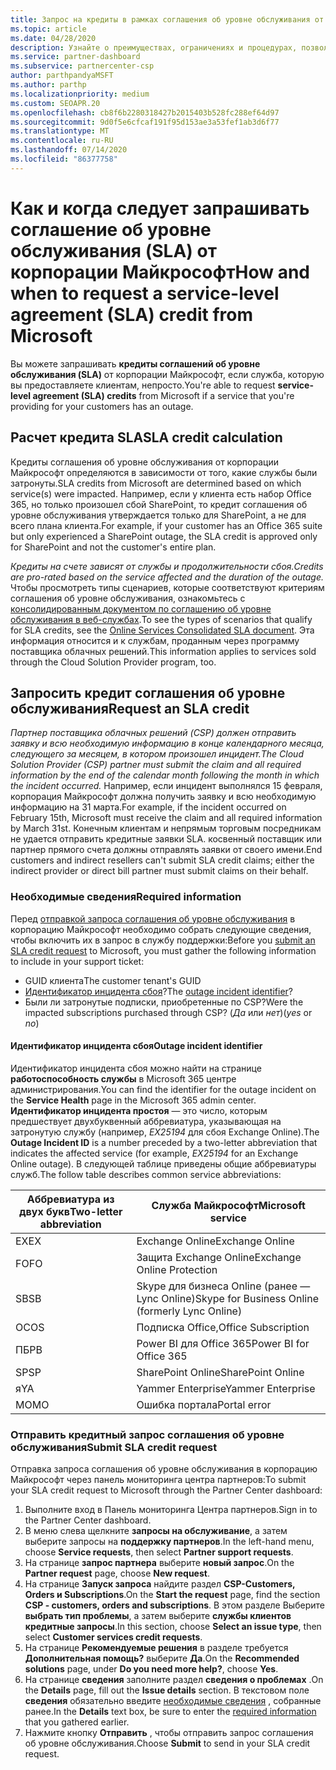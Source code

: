 ```yaml
---
title: Запрос на кредиты в рамках соглашения об уровне обслуживания от Майкрософт
ms.topic: article
ms.date: 04/28/2020
description: Узнайте о преимуществах, ограничениях и процедурах, позволяющих запросить кредит соглашения об уровне обслуживания от корпорации Майкрософт, если ваши клиенты испытывают сбой в работе службы.
ms.service: partner-dashboard
ms.subservice: partnercenter-csp
author: parthpandyaMSFT
ms.author: parthp
ms.localizationpriority: medium
ms.custom: SEOAPR.20
ms.openlocfilehash: cb8f6b2280318427b2015403b528fc288ef64d97
ms.sourcegitcommit: 9d0f5e6cfcaf191f95d153ae3a53fef1ab3d6f77
ms.translationtype: MT
ms.contentlocale: ru-RU
ms.lasthandoff: 07/14/2020
ms.locfileid: "86377758"
---
```

# <a name="how-and-when-to-request-a-service-level-agreement-sla-credit-from-microsoft"></a><span data-ttu-id="b09fc-103">Как и когда следует запрашивать соглашение об уровне обслуживания (SLA) от корпорации Майкрософт</span><span class="sxs-lookup"><span data-stu-id="b09fc-103">How and when to request a service-level agreement (SLA) credit from Microsoft</span></span>

<span data-ttu-id="b09fc-104">Вы можете запрашивать **кредиты соглашений об уровне обслуживания (SLA)** от корпорации Майкрософт, если служба, которую вы предоставляете клиентам, непросто.</span><span class="sxs-lookup"><span data-stu-id="b09fc-104">You're able to request **service-level agreement (SLA) credits** from Microsoft if a service that you're providing for your customers has an outage.</span></span>

## <a name="sla-credit-calculation"></a><span data-ttu-id="b09fc-105">Расчет кредита SLA</span><span class="sxs-lookup"><span data-stu-id="b09fc-105">SLA credit calculation</span></span>

<span data-ttu-id="b09fc-106">Кредиты соглашения об уровне обслуживания от корпорации Майкрософт определяются в зависимости от того, какие службы были затронуты.</span><span class="sxs-lookup"><span data-stu-id="b09fc-106">SLA credits from Microsoft are determined based on which service(s) were impacted.</span></span> <span data-ttu-id="b09fc-107">Например, если у клиента есть набор Office 365, но только произошел сбой SharePoint, то кредит соглашения об уровне обслуживания утверждается только для SharePoint, а не для всего плана клиента.</span><span class="sxs-lookup"><span data-stu-id="b09fc-107">For example, if your customer has an Office 365 suite but only experienced a SharePoint outage, the SLA credit is approved only for SharePoint and not the customer's entire plan.</span></span>

<span data-ttu-id="b09fc-108">*Кредиты на счете зависят от службы и продолжительности сбоя.*</span><span class="sxs-lookup"><span data-stu-id="b09fc-108">*Credits are pro-rated based on the service affected and the duration of the outage.*</span></span> <span data-ttu-id="b09fc-109">Чтобы просмотреть типы сценариев, которые соответствуют критериям соглашения об уровне обслуживания, ознакомьтесь с [консолидированным документом по соглашению об уровне обслуживания в веб-службах](http://www.microsoftvolumelicensing.com/DocumentSearch.aspx?Mode=3&DocumentTypeId=37).</span><span class="sxs-lookup"><span data-stu-id="b09fc-109">To see the types of scenarios that qualify for SLA credits, see the [Online Services Consolidated SLA document](http://www.microsoftvolumelicensing.com/DocumentSearch.aspx?Mode=3&DocumentTypeId=37).</span></span> <span data-ttu-id="b09fc-110">Эта информация относится и к службам, проданным через программу поставщика облачных решений.</span><span class="sxs-lookup"><span data-stu-id="b09fc-110">This information applies to services sold through the Cloud Solution Provider program, too.</span></span>

## <a name="request-an-sla-credit"></a><span data-ttu-id="b09fc-111">Запросить кредит соглашения об уровне обслуживания</span><span class="sxs-lookup"><span data-stu-id="b09fc-111">Request an SLA credit</span></span>

<span data-ttu-id="b09fc-112">*Партнер поставщика облачных решений (CSP) должен отправить заявку и всю необходимую информацию в конце календарного месяца, следующего за месяцем, в котором произошел инцидент.*</span><span class="sxs-lookup"><span data-stu-id="b09fc-112">*The Cloud Solution Provider (CSP) partner must submit the claim and all required information by the end of the calendar month following the month in which the incident occurred.*</span></span> <span data-ttu-id="b09fc-113">Например, если инцидент выполнялся 15 февраля, корпорация Майкрософт должна получить заявку и всю необходимую информацию на 31 марта.</span><span class="sxs-lookup"><span data-stu-id="b09fc-113">For example, if the incident occurred on February 15th, Microsoft must receive the claim and all required information by March 31st.</span></span> <span data-ttu-id="b09fc-114">Конечным клиентам и непрямым торговым посредникам не удается отправить кредитные заявки SLA. косвенный поставщик или партнер прямого счета должны отправлять заявки от своего имени.</span><span class="sxs-lookup"><span data-stu-id="b09fc-114">End customers and indirect resellers can't submit SLA credit claims; either the indirect provider or direct bill partner must submit claims on their behalf.</span></span>

### <a name="required-information"></a><span data-ttu-id="b09fc-115">Необходимые сведения</span><span class="sxs-lookup"><span data-stu-id="b09fc-115">Required information</span></span>

<span data-ttu-id="b09fc-116">Перед [отправкой запроса соглашения об уровне обслуживания](#submit-sla-credit-request) в корпорацию Майкрософт необходимо собрать следующие сведения, чтобы включить их в запрос в службу поддержки:</span><span class="sxs-lookup"><span data-stu-id="b09fc-116">Before you [submit an SLA credit request](#submit-sla-credit-request) to Microsoft, you must gather the following information to include in your support ticket:</span></span>

- <span data-ttu-id="b09fc-117">GUID клиента</span><span class="sxs-lookup"><span data-stu-id="b09fc-117">The customer tenant's GUID</span></span>
- <span data-ttu-id="b09fc-118">[Идентификатор инцидента сбоя](#outage-incident-identifier)?</span><span class="sxs-lookup"><span data-stu-id="b09fc-118">The [outage incident identifier](#outage-incident-identifier)?</span></span>
- <span data-ttu-id="b09fc-119">Были ли затронутые подписки, приобретенные по CSP?</span><span class="sxs-lookup"><span data-stu-id="b09fc-119">Were the impacted subscriptions purchased through CSP?</span></span> <span data-ttu-id="b09fc-120">(*Да* или *нет*)</span><span class="sxs-lookup"><span data-stu-id="b09fc-120">(*yes* or *no*)</span></span>

#### <a name="outage-incident-identifier"></a><span data-ttu-id="b09fc-121">Идентификатор инцидента сбоя</span><span class="sxs-lookup"><span data-stu-id="b09fc-121">Outage incident identifier</span></span>

<span data-ttu-id="b09fc-122">Идентификатор инцидента сбоя можно найти на странице **работоспособность службы** в Microsoft 365 центре администрирования.</span><span class="sxs-lookup"><span data-stu-id="b09fc-122">You can find the identifier for the outage incident on the **Service Health** page in the Microsoft 365 admin center.</span></span> <span data-ttu-id="b09fc-123">**Идентификатор инцидента простоя** — это число, которым предшествует двухбуквенный аббревиатура, указывающая на затронутую службу (например, *EX25194* для сбоя Exchange Online).</span><span class="sxs-lookup"><span data-stu-id="b09fc-123">The **Outage Incident ID** is a number preceded by a two-letter abbreviation that indicates the affected service (for example, *EX25194* for an Exchange Online outage).</span></span> <span data-ttu-id="b09fc-124">В следующей таблице приведены общие аббревиатуры служб.</span><span class="sxs-lookup"><span data-stu-id="b09fc-124">The follow table describes common service abbreviations:</span></span>

| <span data-ttu-id="b09fc-125">Аббревиатура из двух букв</span><span class="sxs-lookup"><span data-stu-id="b09fc-125">Two-letter abbreviation</span></span> | <span data-ttu-id="b09fc-126">Служба Майкрософт</span><span class="sxs-lookup"><span data-stu-id="b09fc-126">Microsoft service</span></span> |
| ----------------------- | ----------------- |
| <span data-ttu-id="b09fc-127">EX</span><span class="sxs-lookup"><span data-stu-id="b09fc-127">EX</span></span> | <span data-ttu-id="b09fc-128">Exchange Online</span><span class="sxs-lookup"><span data-stu-id="b09fc-128">Exchange Online</span></span> |
| <span data-ttu-id="b09fc-129">FO</span><span class="sxs-lookup"><span data-stu-id="b09fc-129">FO</span></span> | <span data-ttu-id="b09fc-130">Защита Exchange Online</span><span class="sxs-lookup"><span data-stu-id="b09fc-130">Exchange Online Protection</span></span> |
| <span data-ttu-id="b09fc-131">SB</span><span class="sxs-lookup"><span data-stu-id="b09fc-131">SB</span></span> | <span data-ttu-id="b09fc-132">Skype для бизнеса Online (ранее — Lync Online)</span><span class="sxs-lookup"><span data-stu-id="b09fc-132">Skype for Business Online (formerly Lync Online)</span></span> |
| <span data-ttu-id="b09fc-133">ОС</span><span class="sxs-lookup"><span data-stu-id="b09fc-133">OS</span></span> | <span data-ttu-id="b09fc-134">Подписка Office,</span><span class="sxs-lookup"><span data-stu-id="b09fc-134">Office Subscription</span></span> |
| <span data-ttu-id="b09fc-135">ПБ</span><span class="sxs-lookup"><span data-stu-id="b09fc-135">PB</span></span> | <span data-ttu-id="b09fc-136">Power BI для Office 365</span><span class="sxs-lookup"><span data-stu-id="b09fc-136">Power BI for Office 365</span></span> |
| <span data-ttu-id="b09fc-137">SP</span><span class="sxs-lookup"><span data-stu-id="b09fc-137">SP</span></span> | <span data-ttu-id="b09fc-138">SharePoint Online</span><span class="sxs-lookup"><span data-stu-id="b09fc-138">SharePoint Online</span></span> |
| <span data-ttu-id="b09fc-139">я</span><span class="sxs-lookup"><span data-stu-id="b09fc-139">YA</span></span> | <span data-ttu-id="b09fc-140">Yammer Enterprise</span><span class="sxs-lookup"><span data-stu-id="b09fc-140">Yammer Enterprise</span></span> |
| <span data-ttu-id="b09fc-141">MO</span><span class="sxs-lookup"><span data-stu-id="b09fc-141">MO</span></span> | <span data-ttu-id="b09fc-142">Ошибка портала</span><span class="sxs-lookup"><span data-stu-id="b09fc-142">Portal error</span></span> |

### <a name="submit-sla-credit-request"></a><span data-ttu-id="b09fc-143">Отправить кредитный запрос соглашения об уровне обслуживания</span><span class="sxs-lookup"><span data-stu-id="b09fc-143">Submit SLA credit request</span></span>

<span data-ttu-id="b09fc-144">Отправка запроса соглашения об уровне обслуживания в корпорацию Майкрософт через панель мониторинга центра партнеров:</span><span class="sxs-lookup"><span data-stu-id="b09fc-144">To submit your SLA credit request to Microsoft through the Partner Center dashboard:</span></span>

1. <span data-ttu-id="b09fc-145">Выполните вход в Панель мониторинга Центра партнеров.</span><span class="sxs-lookup"><span data-stu-id="b09fc-145">Sign in to the Partner Center dashboard.</span></span>
2. <span data-ttu-id="b09fc-146">В меню слева щелкните **запросы на обслуживание**, а затем выберите запросы на **поддержку партнеров**.</span><span class="sxs-lookup"><span data-stu-id="b09fc-146">In the left-hand menu, choose **Service requests**, then select **Partner support requests**.</span></span>
3. <span data-ttu-id="b09fc-147">На странице **запрос партнера** выберите **новый запрос**.</span><span class="sxs-lookup"><span data-stu-id="b09fc-147">On the **Partner request** page, choose **New request**.</span></span>
4. <span data-ttu-id="b09fc-148">На странице **Запуск запроса** найдите раздел **CSP-Customers, Orders и Subscriptions**.</span><span class="sxs-lookup"><span data-stu-id="b09fc-148">On the **Start the request** page, find the section **CSP - customers, orders and subscriptions**.</span></span> <span data-ttu-id="b09fc-149">В этом разделе Выберите **выбрать тип проблемы**, а затем выберите **службы клиентов кредитные запросы**.</span><span class="sxs-lookup"><span data-stu-id="b09fc-149">In this section, choose **Select an issue type**, then select **Customer services credit requests**.</span></span>
5. <span data-ttu-id="b09fc-150">На странице **Рекомендуемые решения** в разделе требуется **Дополнительная помощь?** выберите **Да**.</span><span class="sxs-lookup"><span data-stu-id="b09fc-150">On the **Recommended solutions** page, under **Do you need more help?**, choose **Yes**.</span></span>
6. <span data-ttu-id="b09fc-151">На странице **сведения** заполните раздел **сведения о проблемах** .</span><span class="sxs-lookup"><span data-stu-id="b09fc-151">On the **Details** page, fill out the **Issue details** section.</span></span> <span data-ttu-id="b09fc-152">В текстовом поле **сведения** обязательно введите [необходимые сведения](#required-information) , собранные ранее.</span><span class="sxs-lookup"><span data-stu-id="b09fc-152">In the **Details** text box, be sure to enter the [required information](#required-information) that you gathered earlier.</span></span>
7. <span data-ttu-id="b09fc-153">Нажмите кнопку **Отправить** , чтобы отправить запрос соглашения об уровне обслуживания.</span><span class="sxs-lookup"><span data-stu-id="b09fc-153">Choose **Submit** to send in your SLA credit request.</span></span>
